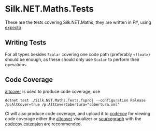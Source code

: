 # Silk.NET.Maths.Tests
These are the tests covering Silk.NET.Maths, they are written in F#, using [expecto](https://github.com/haf/expecto)

## Writing Tests
For all types besides `Scalar` covering one code path (preferably `<float>`) should be enough, as these should only use `Scalar` to perform their operations.

## Code Coverage
[altcover](https://github.com/SteveGilham/altcover/) is used to produce code coverage, use 
```
dotnet test ./Silk.NET.Maths.Tests.fsproj --configuration Release /p:AltCover=true /p:AltCoverCobertura="cobertura.xml"
```

CI will also produce code coverage, and upload it to [codecov](https://codecov.io/) for viewing code coverage either the [altcover](https://github.com/SteveGilham/altcover/) visualizer or [sourcegraph](https://sourcegraph.com/github.com/Ultz/Silk.NET@feature/maths/-/blob/src/Maths/) with the [codecov extension](https://sourcegraph.com/extensions/sourcegraph/codecov) are recommended.